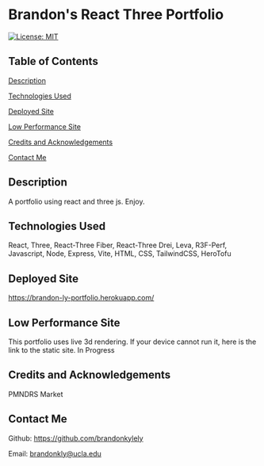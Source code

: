  # Brandon's React Three Portfolio

  [![License: MIT](https://img.shields.io/badge/License-MIT-yellow.svg)](https://opensource.org/licenses/MIT)

  ## Table of Contents

  [Description](#description)

  [Technologies Used](#technologies-used)

  [Deployed Site](#deployed-site)

  [Low Performance Site](#low-performance-site)

  [Credits and Acknowledgements](#credits-and-acknowledgements)

  [Contact Me](#contact-me)

  ## Description

  A portfolio using react and three js. Enjoy.

  ## Technologies Used

  React, Three, React-Three Fiber, React-Three Drei, Leva, R3F-Perf, Javascript, Node, Express, Vite, HTML, CSS, TailwindCSS, HeroTofu

  ## Deployed Site

  https://brandon-ly-portfolio.herokuapp.com/

  ## Low Performance Site

  This portfolio uses live 3d rendering. If your device cannot run it, here is the link to the static site. In Progress

  ## Credits and Acknowledgements

  PMNDRS Market

  ## Contact Me

  Github: https://github.com/brandonkylely

  Email: brandonkly@ucla.edu 